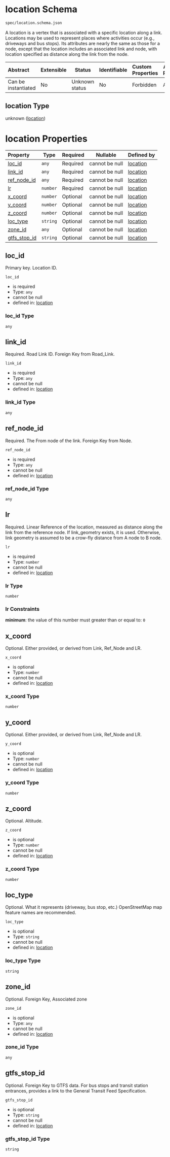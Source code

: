 # location Schema

```txt
spec/location.schema.json
```

A location is a vertex that is associated with a specific location along a link. Locations may be used to represent places where activities occur (e.g., driveways and bus stops). Its attributes are nearly the same as those for a node, except that the location includes an associated link and node, with location specified as distance along the link from the node.


| Abstract            | Extensible | Status         | Identifiable | Custom Properties | Additional Properties | Access Restrictions | Defined In                                                                    |
| :------------------ | ---------- | -------------- | ------------ | :---------------- | --------------------- | ------------------- | ----------------------------------------------------------------------------- |
| Can be instantiated | No         | Unknown status | No           | Forbidden         | Allowed               | none                | [location.schema.json](../../out/location.schema.json "open original schema") |

## location Type

unknown ([location](location.md))

# location Properties

| Property                      | Type     | Required | Nullable       | Defined by                                                                                           |
| :---------------------------- | -------- | -------- | -------------- | :--------------------------------------------------------------------------------------------------- |
| [loc_id](#loc_id)             | `any`    | Required | cannot be null | [location](location-properties-loc_id.md "spec/location.schema.json#/properties/loc_id")             |
| [link_id](#link_id)           | `any`    | Required | cannot be null | [location](location-properties-link_id.md "spec/location.schema.json#/properties/link_id")           |
| [ref_node_id](#ref_node_id)   | `any`    | Required | cannot be null | [location](location-properties-ref_node_id.md "spec/location.schema.json#/properties/ref_node_id")   |
| [lr](#lr)                     | `number` | Required | cannot be null | [location](location-properties-lr.md "spec/location.schema.json#/properties/lr")                     |
| [x_coord](#x_coord)           | `number` | Optional | cannot be null | [location](location-properties-x_coord.md "spec/location.schema.json#/properties/x_coord")           |
| [y_coord](#y_coord)           | `number` | Optional | cannot be null | [location](location-properties-y_coord.md "spec/location.schema.json#/properties/y_coord")           |
| [z_coord](#z_coord)           | `number` | Optional | cannot be null | [location](location-properties-z_coord.md "spec/location.schema.json#/properties/z_coord")           |
| [loc_type](#loc_type)         | `string` | Optional | cannot be null | [location](location-properties-loc_type.md "spec/location.schema.json#/properties/loc_type")         |
| [zone_id](#zone_id)           | `any`    | Optional | cannot be null | [location](location-properties-zone_id.md "spec/location.schema.json#/properties/zone_id")           |
| [gtfs_stop_id](#gtfs_stop_id) | `string` | Optional | cannot be null | [location](location-properties-gtfs_stop_id.md "spec/location.schema.json#/properties/gtfs_stop_id") |

## loc_id

Primary key. Location ID.


`loc_id`

-   is required
-   Type: `any`
-   cannot be null
-   defined in: [location](location-properties-loc_id.md "spec/location.schema.json#/properties/loc_id")

### loc_id Type

`any`

## link_id

Required. Road Link ID. Foreign Key from Road_Link.


`link_id`

-   is required
-   Type: `any`
-   cannot be null
-   defined in: [location](location-properties-link_id.md "spec/location.schema.json#/properties/link_id")

### link_id Type

`any`

## ref_node_id

Required. The From node of the link. Foreign Key from Node.


`ref_node_id`

-   is required
-   Type: `any`
-   cannot be null
-   defined in: [location](location-properties-ref_node_id.md "spec/location.schema.json#/properties/ref_node_id")

### ref_node_id Type

`any`

## lr

Required. Linear Reference of the location, measured as distance along the link from the reference node.  If link_geometry exists, it is used. Otherwise, link geometry is assumed to be a crow-fly distance from A node to B node.


`lr`

-   is required
-   Type: `number`
-   cannot be null
-   defined in: [location](location-properties-lr.md "spec/location.schema.json#/properties/lr")

### lr Type

`number`

### lr Constraints

**minimum**: the value of this number must greater than or equal to: `0`

## x_coord

Optional. Either provided, or derived from Link, Ref_Node and LR.


`x_coord`

-   is optional
-   Type: `number`
-   cannot be null
-   defined in: [location](location-properties-x_coord.md "spec/location.schema.json#/properties/x_coord")

### x_coord Type

`number`

## y_coord

Optional. Either provided, or derived from Link, Ref_Node and LR.


`y_coord`

-   is optional
-   Type: `number`
-   cannot be null
-   defined in: [location](location-properties-y_coord.md "spec/location.schema.json#/properties/y_coord")

### y_coord Type

`number`

## z_coord

Optional. Altitude.


`z_coord`

-   is optional
-   Type: `number`
-   cannot be null
-   defined in: [location](location-properties-z_coord.md "spec/location.schema.json#/properties/z_coord")

### z_coord Type

`number`

## loc_type

Optional. What it represents (driveway, bus stop, etc.) OpenStreetMap map feature names are recommended.


`loc_type`

-   is optional
-   Type: `string`
-   cannot be null
-   defined in: [location](location-properties-loc_type.md "spec/location.schema.json#/properties/loc_type")

### loc_type Type

`string`

## zone_id

Optional. Foreign Key, Associated zone


`zone_id`

-   is optional
-   Type: `any`
-   cannot be null
-   defined in: [location](location-properties-zone_id.md "spec/location.schema.json#/properties/zone_id")

### zone_id Type

`any`

## gtfs_stop_id

Optional. Foreign Key to GTFS data. For bus stops and transit station entrances, provides a link to the General Transit Feed Specification.


`gtfs_stop_id`

-   is optional
-   Type: `string`
-   cannot be null
-   defined in: [location](location-properties-gtfs_stop_id.md "spec/location.schema.json#/properties/gtfs_stop_id")

### gtfs_stop_id Type

`string`
